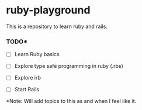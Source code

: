 # ruby-playground

This is a repository to learn ruby and rails.

### TODO*
- [ ] Learn Ruby basics
- [ ] Explore type safe programming in ruby (.rbs) 
- [ ] Explore irb
- [ ] Start Rails


*Note: Will add topics to this as and when I feel like it.
